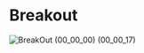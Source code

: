 # Breakout
![BreakOut (00_00_00) (00_00_17)](https://github.com/evliyabalik/Breakout/assets/20957595/04c8b6f8-7d97-4d23-898e-e49ea8a1c8b7)
